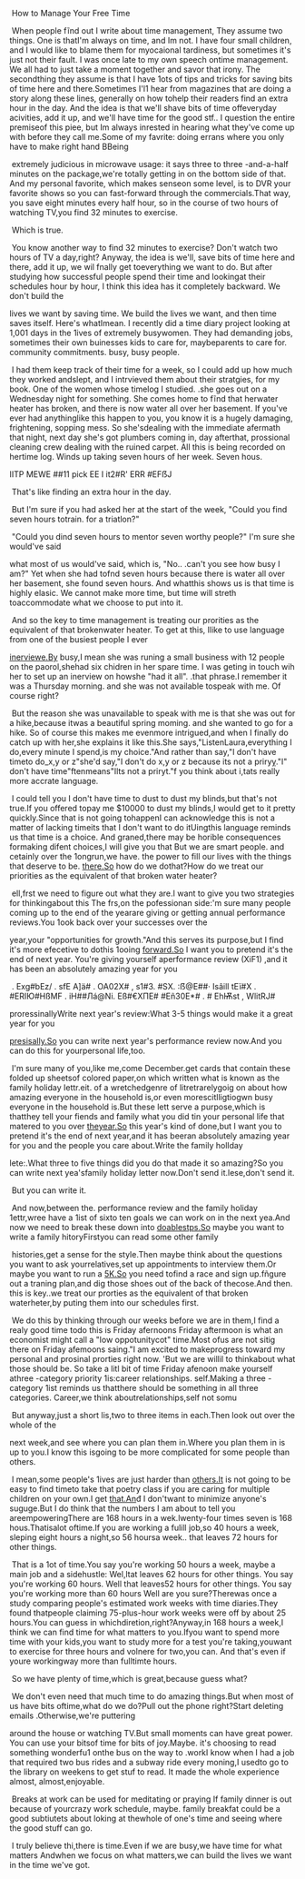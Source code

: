 ​    How to Manage Your Free Time

​      When people fĩnd out I write about time management, They assume two things. One is thatI'm always on time, and Im not. I have four small children, and I would like to blame them for myocaional tardiness, but sometimes it's just not their fault. I was once late to my own speech ontime management. We all had to just take a moment together and savor that irony. The secondthing they assume is that I have 1ots of tips and tricks for saving bits of time here and there.Sometimes I'l1 hear from magazines that are doing a story along these lines, generally on how tohelp their readers find an extra hour in the day. And the idea is that we'll shave bits of time offeveryday acivities, add it up, and we'll have time for the good stf.. I question the entire premiseof this piee, but Im always inrested in hearing what they've come up with before they call me.Some of my favrite: doing errans where you only have to make right hand BBeing

​      extremely judicious in microwave usage: it says three to three -and-a-half minutes on the package,we're totally getting in on the bottom side of that. And my personal favorite, which makes senseon some level, is to DVR your favorite shows so you can fast-forward through the commercials.That way, you save eight minutes every half hour, so in the course of two hours of watching TV,you find 32 minutes to exercise.

​      Which is true.

​      You know another way to find 32 minutes to exercise? Don't watch two hours of TV a day,right? Anyway, the idea is we'll, save bits of time here and there, add it up, we wil fnally get toeverything we want to do. But after studying how successful people spend their time and lookingat their schedules hour by hour, I think this idea has it completely backward. We don't build the

lives we want by saving time. We build the lives we want, and then time saves itself. Here's whatImean. I recently did a time diary project looking at 1,001 days in the 1ives of extremely busywomen. They had demanding jobs, sometimes their own buinesses kids to care for, maybeparents to care for. community commitments. busy, busy people.

​      I had them keep track of their time for a week, so I could add up how much they worked andslept, and I intrvieved them about their stratgies, for my book. One of the women whose timelog I studied. .she goes out on a Wednesday night for something. She comes home to fĩnd that herwater heater has broken, and there is now water all over her basement. If you've ever had anythinglike this happen to you, you know it is a hugely damaging, frightening, sopping mess. So she'sdealing with the immediate afermath that night, next day she's got plumbers coming in, day afterthat, prossional cleaning crew dealing with the ruined carpet. All this is being recorded on hertime log. Winds up taking seven hours of her week. Seven hous.

IITP MEWE ##11 pick  EE I it2#R' ERR #EFẞJ

​      That's like finding an extra hour in the day.

​      But I'm sure if you had asked her at the start of the week, "Could you find seven hours totrain. for a triatlon?"

​      "Could you dind seven hours to mentor seven worthy people?" I'm sure she would've said

what most of us would've said, which is, "No.. .can't you see how busy I am?" Yet when she had tofnd seven hours because there is water all over her basement, she found seven hours. And whatthis shows us is that time is highly elasic. We cannot make more time, but time will streth toaccommodate what we choose to put into it.

​      And so the key to time management is treating our prorities as the equivalent of that brokenwater heater. To get at this, Ilike to use language from one of the busiest people I ever

[inerviewe.By](qq://txfile/#) busy,I mean she was runing a small business with 12 people on the paorol,shehad six chidren in her spare time. I was geting in touch wih her to set up an inerview on howshe "had it all". .that phrase.I remember it was a Thursday morning. and she was not available tospeak with me. Of course right?

​      But the reason she was unavailable to speak with me is that she was out for a hike,because itwas a beautiful spring moming. and she wanted to go for a hike. So of course this makes me evenmore intrigued,and when I finally do catch up with her,she explains it like this.She says,"ListenLaura,everything I do,every minute I spend,is my choice."And rather than say,"I don't have timeto do_x,y or z"she'd say,"I don't do x,y or z because its not a priryỵ."I" don't have time"ftenmeans"Ilts not a priryt."f you think about i,tats really more accrate language.

​      I could tell you I don't have time to dust to dust my blinds,but that's not true.If you offered topay me $10000 to dust my blinds,I would get to it pretty quickly.Since that is not going tohappenI can acknowledge this is not a matter of lacking timeits that I don't want to do itUingthis language reminds us that time is a choice. And graned,there may be horible consequences formaking difent choices,I will give you that But we are smart people. and cetainly over the 1ongrun,we have. the power to fill our lives with the things that deserve to be. [there.So](qq://txfile/#) how do we dothat?How do we treat our priorities as the equivalent of that broken water heater?

​      ell,frst we need to figure out what they are.I want to give you two strategies for thinkingabout this The frs,on the pofessionan side:'m sure many people coming up to the end of the yearare giving or getting annual performance reviews.You 1ook back over your successes over the

year,your "opportunities for growth."And this serves its purpose,but I find it's more efecetive to dothis 1ooing [forward.So](qq://txfile/#) I want you to pretend it's the end of next year. You're giving yourself aperformance review (XiF1) ,and it has been an absolutely amazing year for you

​      . Exg#bEz/ . sfE A]ä#  . OA02X#  , s1#3. #SX. :ẞ@E##· Isâill  tEï#X  . #ЕRІЮ#НßМF . іН##Лá@Nі. Eß#€XПE#  #Eñ30E*# . # EhѬst  , WlitRJ#

proressinallyWrite next year's review:What 3-5 things would make it a great year for you

[presisally.So](qq://txfile/#) you can write next year's performance review now.And you can do this for yourpersonal life,too.

​      I'm sure many of you,like me,come December.get cards that contain these folded up sheetsof colored paper,on which written what is known as the family holiday Iettr.eit. of a wretchedgenre of litretrarelygoig on about how amazing everyone in the household is,or even morescitlligtiogwn busy everyone in the household is.But these lett serve a purpose,which is thatthey tell your fiends and family what you did tin your personal life that matered to you over [theyear.So](qq://txfile/#) this year's kind of done,but I want you to pretend it's the end of next year,and it has beeran absolutely amazing year for you and the people you care about.Write the family hollday

lete:.What three to five things did you do that made it so amazing?So you can write next yea'sfamily holiday letter now.Don't send it.lese,don't send it.

​      But you can write it.

​      And now,between the. performance review and the family holiday 1ettr,wree have a 1ist of sixto ten goals we can work on in the next yea.And now we need to break these down into [doablestps.So](qq://txfile/#) maybe you want to write a family hitoryFirstyou can read some other family

​      histories,get a sense for the style.Then maybe think about the questions you want to ask yourrelatives,set up appointments to interview them.Or maybe you want to run a [5K.So](qq://txfile/#) you need tofind a race and sign up.fñgure out a traning plan,and dig those shoes out of the back of thecose.And then. this is key..we treat our prorties as the equivalent of that broken waterheter,by puting them into our schedules first.

​      We do this by thinking through our weeks before we are in them,I find a realy good time todo this is Friday afernoons Friday aftermoon is what an economist might call a "low oppotunitycot" time.Most ofus are not sitig there on Friday afemoons saing."I am excited to makeprogress toward my personal and prosinal prorties right now. 'But we are willil to thinkabout what those should be. So take a litl bit of time Friday afenoon make yourself athree -category priority 1is:career relationships. self.Making a three -category 1ist reminds us thatthere should be something in all three categories. Career,we think aboutrelationships,self not somu

​      But anyway,just a short lis,two to three items in each.Then look out over the whole of the

next week,and see where you can plan them in.Where you plan them in is up to you.I know this isgoing to be more complicated for some people than others.

​      I mean,some people's 1ives are just harder than [others.It](qq://txfile/#) is not going to be easy to find timeto take that poetry class if you are caring for multiple children on your own.I get [that.An](qq://txfile/#)đ I don'twant to minimize anyone's suguge.But I do think that the numbers I am about to tell you areempoweringThere are 168 hours in a wek.lwenty-four times seven is 168 hous.Thatisalot oftime.If you are working a fulill job,so 40 hours a week, sleping eight hours a night,so 56 hoursa week.. that leaves 72 hours for other things.

​      That is a 1ot of time.You say you're working 50 hours a week, maybe a main job and a sidehustle: Wel,ltat leaves 62 hours for other things. You say you're working 60 hours. Well that leaves52 hours for other things. You say you're working more than 60 hours Well are you sure?Therewas once a study comparing people's estimated work weeks with time diaries.They found thatpeople claiming 75-plus-hour work weeks were off by about 25 hours.You can guess in whichdiretion,right?Anyway,in 168 hours a week,I think we can find time for what matters to you.Ifyou want to spend more time with your kids,you want to study more for a test you're taking,youwant to exercise for three hours and volnere for two,you can. And that's even if youre workingway more than fulltimte hours.

​      So we have plenty of time,which is great,because guess what?

​      We don't even need that much time to do amazing things.But when most of us have bits oftime,what do we do?Pull out the phone right?Start deleting emails .Otherwise,we're puttering

around the house or watching TV.But small moments can have great power. You can use your bitsof time for bits of joy.Maybe. it's choosing to read something wonderfu1 onthe bus on the way to .workI know when I had a job that required two bus rides and a subway ride every moning,I usedto go to the library on weekens to get stuf to read. It made the whole experience almost, almost,enjoyable.

​      Breaks at work can be used for meditating or praying If family dinner is out because of yourcrazy work schedule, maybe. family breakfat could be a good subtiutets about loking at thewhole of one's time and seeing where the good stuff can go.

​      I truly believe thi,there is time.Even if we are busy,we have time for what matters Andwhen we focus on what matters,we can build the lives we want in the time we've got.  